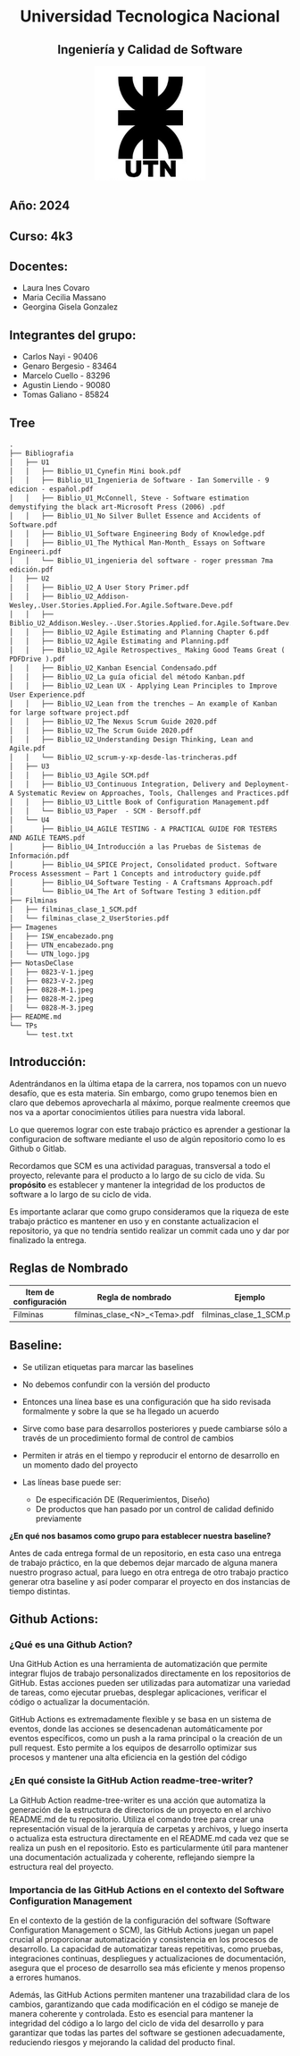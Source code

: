 <div>
  <h1 align="center">Universidad Tecnologica Nacional</h1>
  <h2 align="center">Ingeniería y Calidad de Software</h2>
  <p align="center">
  <img src="./Imagenes/UTN_logo.jpg" alt="Logo del Proyecto" width="200">
  </p>

</div>

## Año: 2024
## Curso: 4k3
## Docentes: 

- Laura Ines Covaro
- Maria Cecilia Massano
- Georgina Gisela Gonzalez

## Integrantes del grupo: 

- Carlos Nayi - 90406
- Genaro Bergesio - 83464
- Marcelo Cuello - 83296
- Agustin Liendo - 90080
- Tomas Galiano - 85824

## Tree

```
.
├── Bibliografia
│   ├── U1
│   │   ├── Biblio_U1_Cynefin Mini book.pdf
│   │   ├── Biblio_U1_Ingenieria de Software - Ian Somerville - 9 edicion - español.pdf
│   │   ├── Biblio_U1_McConnell, Steve - Software estimation demystifying the black art-Microsoft Press (2006) .pdf
│   │   ├── Biblio_U1_No Silver Bullet Essence and Accidents of Software.pdf
│   │   ├── Biblio_U1_Software Engineering Body of Knowledge.pdf
│   │   ├── Biblio_U1_The Mythical Man-Month_ Essays on Software Engineeri.pdf
│   │   └── Biblio_U1_ingenieria del software - roger pressman 7ma edición.pdf
│   ├── U2
│   │   ├── Biblio_U2_A User Story Primer.pdf
│   │   ├── Biblio_U2_Addison-Wesley,.User.Stories.Applied.For.Agile.Software.Deve.pdf
│   │   ├── Biblio_U2_Addison.Wesley.-.User.Stories.Applied.for.Agile.Software.Dev.pdf
│   │   ├── Biblio_U2_Agile Estimating and Planning Chapter 6.pdf
│   │   ├── Biblio_U2_Agile Estimating and Planning.pdf
│   │   ├── Biblio_U2_Agile Retrospectives_ Making Good Teams Great ( PDFDrive ).pdf
│   │   ├── Biblio_U2_Kanban Esencial Condensado.pdf
│   │   ├── Biblio_U2_La guía oficial del método Kanban.pdf
│   │   ├── Biblio_U2_Lean UX - Applying Lean Principles to Improve User Experience.pdf
│   │   ├── Biblio_U2_Lean from the trenches – An example of Kanban for large software project.pdf
│   │   ├── Biblio_U2_The Nexus Scrum Guide 2020.pdf
│   │   ├── Biblio_U2_The Scrum Guide 2020.pdf
│   │   ├── Biblio_U2_Understanding Design Thinking, Lean and Agile.pdf
│   │   └── Biblio_U2_scrum-y-xp-desde-las-trincheras.pdf
│   ├── U3
│   │   ├── Biblio_U3_Agile SCM.pdf
│   │   ├── Biblio_U3_Continuous Integration, Delivery and Deployment-A Systematic Review on Approaches, Tools, Challenges and Practices.pdf
│   │   ├── Biblio_U3_Little Book of Configuration Management.pdf
│   │   └── Biblio_U3_Paper  - SCM - Bersoff.pdf
│   └── U4
│       ├── Biblio_U4_AGILE TESTING - A PRACTICAL GUIDE FOR TESTERS AND AGILE TEAMS.pdf
│       ├── Biblio_U4_Introducción a las Pruebas de Sistemas de Información.pdf
│       ├── Biblio_U4_SPICE Project, Consolidated product. Software Process Assessment – Part 1 Concepts and introductory guide.pdf
│       ├── Biblio_U4_Software Testing - A Craftsmans Approach.pdf
│       └── Biblio_U4_The Art of Software Testing 3 edition.pdf
├── Filminas
│   ├── filminas_clase_1_SCM.pdf
│   └── filminas_clase_2_UserStories.pdf
├── Imagenes
│   ├── ISW_encabezado.png
│   ├── UTN_encabezado.png
│   └── UTN_logo.jpg
├── NotasDeClase
│   ├── 0823-V-1.jpeg
│   ├── 0823-V-2.jpeg
│   ├── 0828-M-1.jpeg
│   ├── 0828-M-2.jpeg
│   └── 0828-M-3.jpeg
├── README.md
└── TPs
    └── test.txt

```

## Introducción:

Adentrándanos en la última etapa de la carrera, nos topamos con un nuevo desafío, que es esta materia. Sin embargo, como grupo tenemos bien en claro que debemos aprovecharla al máximo, porque realmente creemos que nos va a aportar conocimientos útilies para nuestra vida laboral.

Lo que queremos lograr con este trabajo práctico es aprender a gestionar la configuracion de software mediante el uso de algún repositorio como lo es Github o Gitlab.

Recordamos que SCM es una actividad paraguas, transversal a todo el proyecto, relevante para el producto a lo largo de su ciclo de vida. Su **propósito** es establecer y mantener la integridad de los productos de software a lo largo de su ciclo de vida.

Es importante aclarar que como grupo consideramos que la riqueza de este trabajo práctico es mantener en uso y en constante actualizacion el repositorio, ya que no tendría sentido realizar un commit cada uno y dar por finalizado la entrega.


## Reglas de Nombrado

| Item de configuración | Regla de nombrado | Ejemplo | Ubicación Física |
|-----------|-----------|-----------|-----------|
| Filminas | filminas_clase_\<N>_\<Tema>.pdf | filminas_clase_1_SCM.pdf | /Filminas |


## Baseline:
- Se utilizan etiquetas para marcar las baselines

- No debemos confundir con la versión del producto

- Entonces una línea base es una configuración que ha sido revisada formalmente y sobre la que se ha llegado un acuerdo

- Sirve como base para desarrollos posteriores y puede cambiarse sólo a través  de un procedimiento formal de control de cambios

- Permiten ir atrás en el tiempo y reproducir el entorno de desarrollo en un momento dado del proyecto

- Las líneas base puede ser:

  - De especificación DE (Requerimientos, Diseño)
  - De productos que han pasado por un control de calidad definido previamente

**¿En qué nos basamos como grupo para establecer nuestra baseline?**

Antes de cada entrega formal de un repositorio, en esta caso una entrega de trabajo práctico, en la que debemos dejar  marcado de alguna manera nuestro prograso actual, para luego en otra entrega de otro trabajo practico generar otra baseline y así poder comparar el proyecto en dos instancias de tiempo distintas.


## Github Actions:

### ¿Qué es una Github Action?

Una GitHub Action es una herramienta de automatización que permite integrar flujos de trabajo personalizados directamente en los repositorios de GitHub. Estas acciones pueden ser utilizadas para automatizar una variedad de tareas, como ejecutar pruebas, desplegar aplicaciones, verificar el código o actualizar la documentación.

GitHub Actions es extremadamente flexible y se basa en un sistema de eventos, donde las acciones se desencadenan automáticamente por eventos específicos, como un push a la rama principal o la creación de un pull request. Esto permite a los equipos de desarrollo optimizar sus procesos y mantener una alta eficiencia en la gestión del código

### ¿En qué consiste la GitHub Action readme-tree-writer?

La GitHub Action readme-tree-writer es una acción que automatiza la generación de la estructura de directorios de un proyecto en el archivo README.md de tu repositorio. Utiliza el comando tree para crear una representación visual de la jerarquía de carpetas y archivos, y luego inserta o actualiza esta estructura directamente en el README.md cada vez que se realiza un push en el repositorio. Esto es particularmente útil para mantener una documentación actualizada y coherente, reflejando siempre la estructura real del proyecto.

### Importancia de las GitHub Actions en el contexto del Software Configuration Management

En el contexto de la gestión de la configuración del software (Software Configuration Management o SCM), las GitHub Actions juegan un papel crucial al proporcionar automatización y consistencia en los procesos de desarrollo. La capacidad de automatizar tareas repetitivas, como pruebas, integraciones continuas, despliegues y actualizaciones de documentación, asegura que el proceso de desarrollo sea más eficiente y menos propenso a errores humanos.

Además, las GitHub Actions permiten mantener una trazabilidad clara de los cambios, garantizando que cada modificación en el código se maneje de manera coherente y controlada. Esto es esencial para mantener la integridad del código a lo largo del ciclo de vida del desarrollo y para garantizar que todas las partes del software se gestionen adecuadamente, reduciendo riesgos y mejorando la calidad del producto final.



